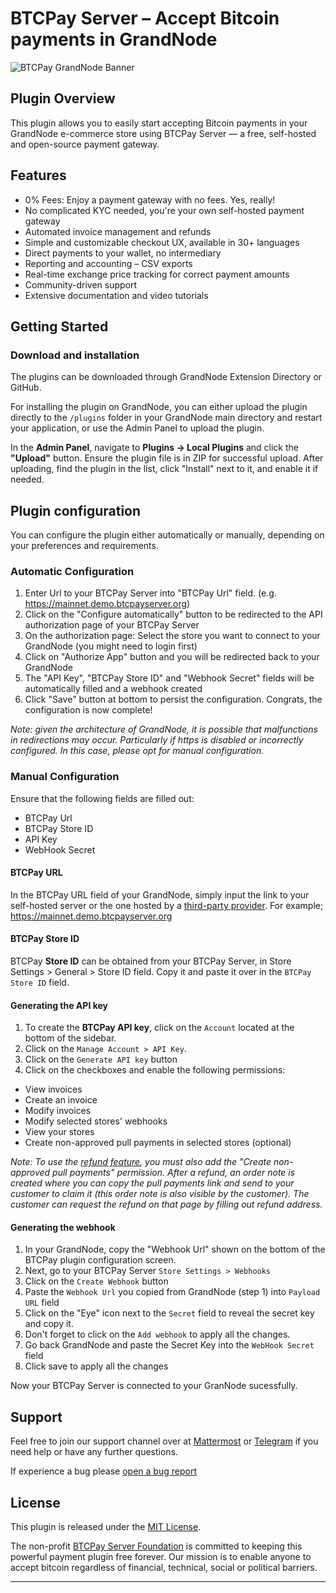 # BTCPay Server – Accept Bitcoin payments in GrandNode

![BTCPay GrandNode Banner](https://github.com/btcpayserver/grandnode/blob/main/GrandNodeAcceptBitcoin.png?raw=true)

## Plugin Overview

This plugin allows you to easily start accepting Bitcoin payments in your GrandNode e-commerce store using BTCPay Server — a free, self-hosted and open-source payment gateway. 

## Features

- 0% Fees: Enjoy a payment gateway with no fees. Yes, really!
- No complicated KYC needed, you're your own self-hosted payment gateway
- Automated invoice management and refunds
- Simple and customizable checkout UX, available in 30+ languages
- Direct payments to your wallet, no intermediary
- Reporting and accounting – CSV exports
- Real-time exchange price tracking for correct payment amounts
- Community-driven support
- Extensive documentation and video tutorials

## Getting Started 

### Download and installation

The plugins can be downloaded through GrandNode Extension Directory or GitHub. 

For installing the plugin on GrandNode, you can either upload the plugin directly to the `/plugins` folder in your GrandNode main directory and restart your application, or use the Admin Panel to upload the plugin. 

In the **Admin Panel**, navigate to **Plugins -> Local Plugins** and click the **"Upload"** button. Ensure the plugin file is in ZIP for successful upload. After uploading, find the plugin in the list, click "Install" next to it, and enable it if needed​.

## Plugin configuration

You can configure the plugin either automatically or manually, depending on your preferences and requirements.

### Automatic Configuration

1. Enter Url to your BTCPay Server into "BTCPay Url" field. (e.g. https://mainnet.demo.btcpayserver.org)
2. Click on the "Configure automatically" button to be redirected to the API authorization page of your BTCPay Server
3. On the authorization page: Select the store you want to connect to your GrandNode (you might need to login first)
4. Click on "Authorize App" button and you will be redirected back to your GrandNode
3. The "API Key", "BTCPay Store ID" and "Webhook Secret" fields will be automatically filled and a webhook created
4. Click "Save" button at bottom to persist the configuration. Congrats, the configuration is now complete!

*Note: given the architecture of GrandNode, it is possible that malfunctions in redirections may occur. Particularly if https is disabled or incorrectly configured. In this case, please opt for manual configuration.*

### Manual Configuration

Ensure that the following fields are filled out: 
- BTCPay Url
- BTCPay Store ID
- API Key
- WebHook Secret

#### BTCPay URL

In the BTCPay URL field of your GrandNode, simply input the link to your self-hosted server or the one hosted by a [third-party provider](https://directory.btcpayserver.org/filter/hosts). For example; https://mainnet.demo.btcpayserver.org

#### BTCPay Store ID

BTCPay **Store ID** can be obtained from your BTCPay Server, in Store Settings > General > Store ID field. Copy it and paste it over in the `BTCPay Store ID` field.

#### Generating the API key

1. To create the **BTCPay API key**, click on the `Account` located at the bottom of the sidebar.
2. Click on the `Manage Account > API Key`.
3. Click on the `Generate API key` button
4. Click on the checkboxes and enable the following permissions:
  - View invoices
  - Create an invoice
  - Modify invoices
  - Modify selected stores' webhooks
  - View your stores 
  - Create non-approved pull payments in selected stores (optional)

*Note: To use the [refund feature](https://docs.btcpayserver.org/Refund/#refunds), you must also add the "Create non-approved pull payments" permission. After a refund, an order note is created where you can copy the pull payments link and send to your customer to claim it (this order note is also visible by the customer). The customer can request the refund on that page by filling out refund address.*

#### Generating the webhook

1. In your GrandNode, copy the "Webhook Url" shown on the bottom of the BTCPay plugin configuration screen. 
2. Next, go to your BTCPay Server `Store Settings > Webhooks`
4. Click on the `Create Webhook` button
5. Paste the `Webhook Url` you copied from GrandNode (step 1) into `Payload URL` field
6. Click on the "Eye" icon next to the `Secret` field to reveal the secret key and copy it.
7. Don't forget to click on the `Add webhook` to apply all the changes.
8. Go back GrandNode and paste the Secret Key into the `WebHook Secret` field
9. Click save to apply all the changes

Now your BTCPay Server is connected to your GranNode sucessfully.

## Support

Feel free to join our support channel over at [Mattermost](https://chat.btcpayserver.org/) or [Telegram](https://t.me/btcpayserver) if you need help or have any further questions.

If experience a bug please [open a bug report](https://github.com/btcpayserver/btcpay-grandnode-plugin/issues)

## License

This plugin is released under the [MIT License](LICENSE).

The non-profit [BTCPay Server Foundation](https://btcpayserver.org) is committed to keeping this powerful payment plugin free forever. Our mission is to enable anyone to accept bitcoin regardless of financial, technical, social or political barriers.

---
